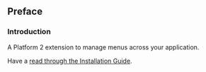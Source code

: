 ## Preface

### Introduction

A Platform 2 extension to manage menus across your application.

Have a [read through the Installation Guide](#installation).
